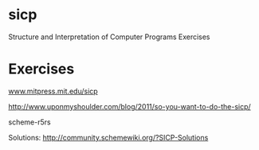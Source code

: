 sicp
====

Structure and Interpretation of Computer Programs Exercises


Exercises
=========

www.mitpress.mit.edu/sicp

http://www.uponmyshoulder.com/blog/2011/so-you-want-to-do-the-sicp/

scheme-r5rs


Solutions:
http://community.schemewiki.org/?SICP-Solutions
